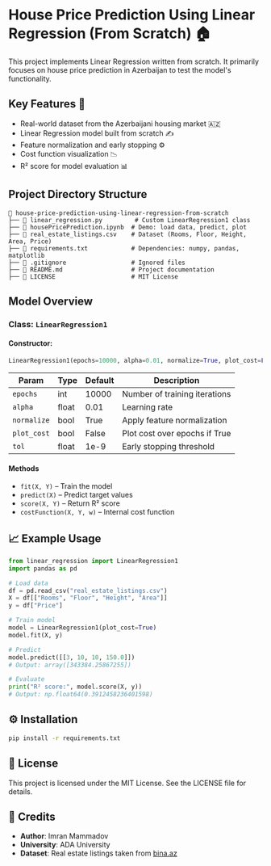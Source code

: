 # House Price Prediction Using Linear Regression (From Scratch) 🏠

This project implements Linear Regression written from scratch. It primarily focuses on house price prediction in Azerbaijan to test the model's functionality.

## Key Features 📌
- Real-world dataset from the Azerbaijani housing market 🇦🇿
- Linear Regression model built from scratch ✍
- Feature normalization and early stopping ⚙
- Cost function visualization 📉
- R² score for model evaluation 📊

## Project Directory Structure
```
📁 house-price-prediction-using-linear-regression-from-scratch
├── 📄 linear_regression.py         # Custom LinearRegression1 class
├── 📄 housePricePrediction.ipynb  # Demo: load data, predict, plot
├── 📄 real_estate_listings.csv    # Dataset (Rooms, Floor, Height, Area, Price)
├── 📄 requirements.txt            # Dependencies: numpy, pandas, matplotlib
├── 📄 .gitignore                  # Ignored files
├── 📄 README.md                   # Project documentation
├── 📄 LICENSE                     # MIT License
```

## Model Overview

### Class: `LinearRegression1`
#### Constructor:
```python
LinearRegression1(epochs=10000, alpha=0.01, normalize=True, plot_cost=False, tol=1e-9)
```
| Param     | Type    | Default | Description                        |
|-----------|---------|---------|------------------------------------|
| `epochs`  | int     | 10000   | Number of training iterations      |
| `alpha`   | float   | 0.01    | Learning rate                      |
| `normalize` | bool  | True    | Apply feature normalization        |
| `plot_cost` | bool  | False   | Plot cost over epochs if True      |
| `tol`     | float   | 1e-9    | Early stopping threshold           |

#### Methods
- `fit(X, Y)` – Train the model
- `predict(X)` – Predict target values
- `score(X, Y)` – Return R² score
- `costFunction(X, Y, w)` – Internal cost function

## 📈 Example Usage
```python
from linear_regression import LinearRegression1
import pandas as pd

# Load data
df = pd.read_csv("real_estate_listings.csv")
X = df[["Rooms", "Floor", "Height", "Area"]]
y = df["Price"]

# Train model
model = LinearRegression1(plot_cost=True)
model.fit(X, y)

# Predict
model.predict([[3, 10, 10, 150.0]])
# Output: array([343384.25867255])

# Evaluate
print("R² score:", model.score(X, y))
# Output: np.float64(0.3912458236401598)
```

## ⚙ Installation
```bash
pip install -r requirements.txt
```

## 🪪 License
This project is licensed under the MIT License. See the LICENSE file for details.

## 🧾 Credits
- **Author**: Imran Mammadov
- **University**: ADA University
- **Dataset**: Real estate listings taken from [bina.az](https://bina.az)